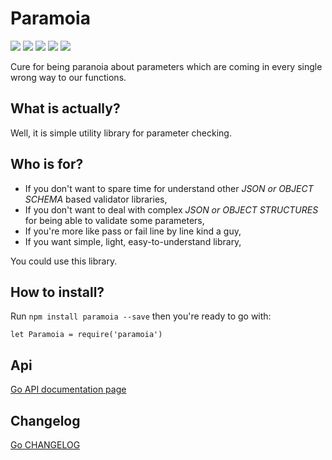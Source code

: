 # Paramoia

[![](https://img.shields.io/npm/v/paramoia.svg?style=flat-square)](https://www.npmjs.com/package/paramoia) [![](https://img.shields.io/lgtm/grade/javascript/g/b8kkyn/paramoia.svg?style=flat-square&logo=lgtm&logoWidth=18)](https://lgtm.com/projects/g/b8kkyn/paramoia/context:javascript) [![](https://img.shields.io/lgtm/alerts/g/b8kkyn/paramoia.svg?style=flat-square&logo=lgtm&logoWidth=18)](https://lgtm.com/projects/g/b8kkyn/paramoia/alerts/) [![](https://img.shields.io/badge/code_style-standard-brightgreen.svg?style=flat-square)](https://standardjs.com) [![](https://img.shields.io/github/license/b8kkyn/paramoia.svg?style=flat-square)](https://github.com/b8kkyn/paramoia/blob/master/LICENSE)

Cure for being paranoia about parameters which are coming in every single wrong way to our functions.

## What is actually?

Well, it is simple utility library for parameter checking.

## Who is for?

- If you don't want to spare time for understand other _JSON or OBJECT SCHEMA_ based validator libraries,
- If you don't want to deal with complex _JSON or OBJECT STRUCTURES_ for being able to validate some parameters,
- If you're more like pass or fail line by line kind a guy,
- If you want simple, light, easy-to-understand library,

You could use this library.

## How to install?

Run `npm install paramoia --save` then you're ready to go with:

`let Paramoia = require('paramoia')`

## Api

[Go API documentation page](https://github.com/b8kkyn/paramoia/blob/master/API.md)

## Changelog

[Go CHANGELOG](https://github.com/b8kkyn/paramoia/blob/master/CHANGELOG.md)
